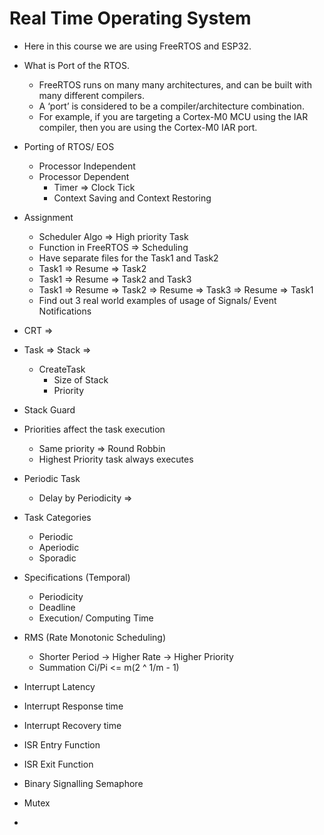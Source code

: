 # Real Time Operating System

- Here in this course we are using FreeRTOS and ESP32.

- What is Port of the RTOS.

  - FreeRTOS runs on many many architectures, and can be built with many different compilers. 
  - A ‘port’ is considered to be a compiler/architecture combination.  
  - For example, if you are targeting a Cortex-M0 MCU using the IAR compiler, then you are using the Cortex-M0 IAR port.

- Porting of RTOS/ EOS

  - Processor Independent
  - Processor Dependent
    - Timer => Clock Tick
    - Context Saving and Context Restoring

- Assignment

  - Scheduler Algo => High priority Task
  - Function in FreeRTOS => Scheduling
  - Have separate files for the Task1 and Task2
  - Task1 => Resume => Task2
  - Task1 => Resume => Task2 and Task3
  - Task1 => Resume => Task2 => Resume => Task3 => Resume => Task1
  - Find out 3 real world examples of usage of Signals/ Event Notifications

- CRT =>

- Task => Stack =>

  - CreateTask
    - Size of Stack
    - Priority

- Stack Guard

- Priorities affect the task execution

  - Same priority => Round Robbin
  - Highest Priority task always executes

- Periodic Task

  - Delay by Periodicity =>

- Task Categories

  - Periodic
  - Aperiodic
  - Sporadic

- Specifications (Temporal)

  - Periodicity
  - Deadline
  - Execution/ Computing Time

- RMS (Rate Monotonic Scheduling)

  - Shorter Period -> Higher Rate -> Higher Priority
  - Summation Ci/Pi <= m(2 ^ 1/m - 1)

- Interrupt Latency
- Interrupt Response time
- Interrupt Recovery time

- ISR Entry Function
- ISR Exit Function

- Binary Signalling Semaphore
- Mutex
-
